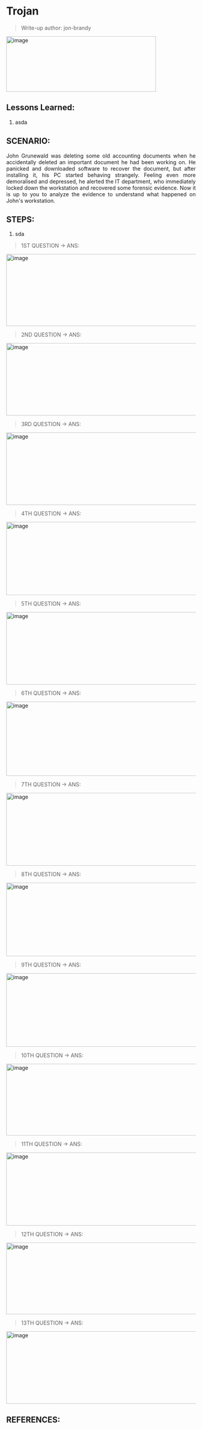# Trojan
> Write-up author: jon-brandy

<img width="398" height="147" alt="image" src="https://github.com/user-attachments/assets/beca79b8-ece4-441a-b5d1-a17037fed5cd" />


## Lessons Learned:
1. asda

## SCENARIO:
<p align="justify">John Grunewald was deleting some old accounting documents when he accidentally deleted an important document he had been working on. He panicked and downloaded software to recover the document, but after installing it, his PC started behaving strangely. Feeling even more demoralised and depressed, he alerted the IT department, who immediately locked down the workstation and recovered some forensic evidence. Now it is up to you to analyze the evidence to understand what happened on John's workstation.</p>

## STEPS:
1. sda

> 1ST QUESTION -> ANS:

<img width="1237" height="191" alt="image" src="https://github.com/user-attachments/assets/1db3e3de-eb77-45a1-871b-21c75fe6dc47" />


> 2ND QUESTION -> ANS:

<img width="1234" height="192" alt="image" src="https://github.com/user-attachments/assets/f76aca6a-e6ca-461d-b881-23df5876690b" />


> 3RD QUESTION -> ANS:

<img width="1238" height="192" alt="image" src="https://github.com/user-attachments/assets/ed65beed-75a5-4cfe-b504-77660a2711af" />


> 4TH QUESTION -> ANS:

<img width="1236" height="194" alt="image" src="https://github.com/user-attachments/assets/a6d5ade0-1234-4b37-b961-59b2d4e22029" />


> 5TH QUESTION -> ANS:

<img width="1238" height="192" alt="image" src="https://github.com/user-attachments/assets/7db56aeb-cd9a-4a51-8404-1bd876f09eba" />


> 6TH QUESTION -> ANS:

<img width="1239" height="197" alt="image" src="https://github.com/user-attachments/assets/f892da69-7bf1-4b45-a872-35a560d44c52" />


> 7TH QUESTION -> ANS:

<img width="1235" height="193" alt="image" src="https://github.com/user-attachments/assets/5db87b7b-eb33-427c-950b-bdf33838ce32" />


> 8TH QUESTION -> ANS:

<img width="1239" height="195" alt="image" src="https://github.com/user-attachments/assets/0ca7f7c6-ef03-4f3e-80b4-a21637c692b0" />


> 9TH QUESTION -> ANS:

<img width="1237" height="195" alt="image" src="https://github.com/user-attachments/assets/675870ca-b145-4eab-8c0e-6a61259ad4fd" />


> 10TH QUESTION -> ANS:

<img width="1236" height="190" alt="image" src="https://github.com/user-attachments/assets/35c1cc1a-1d53-4b1e-b434-a2cef0506978" />


> 11TH QUESTION -> ANS:

<img width="1237" height="194" alt="image" src="https://github.com/user-attachments/assets/87f112a8-417f-42e5-8add-3646631f0ada" />


> 12TH QUESTION -> ANS:

<img width="1238" height="190" alt="image" src="https://github.com/user-attachments/assets/d74a395f-4ea1-4d39-b54e-068a47a6fed7" />


> 13TH QUESTION -> ANS:

<img width="1242" height="192" alt="image" src="https://github.com/user-attachments/assets/fadf016e-af2a-421e-bc6e-9244904b393d" />


## REFERENCES:

```
```
